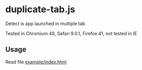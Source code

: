 # duplicate-tab.js

Detect is app launched in multiple tab

Tested in Chromium 48, Safari 9.0.1, Firefox 41, not tested in IE

## Usage

Read file [example/index.html](example/index.html)

